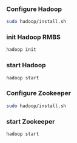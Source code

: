 ### Configure Hadoop
``` bash
sudo hadoop/install.sh
```
### init Hadoop RMBS

``` bash
hadoop init
```
### start Hadoop

``` bash
hadoop start
```
### Configure Zookeeper
``` bash
sudo hadoop/install.sh
```

### start Zookeeper
``` bash
hadoop start
```